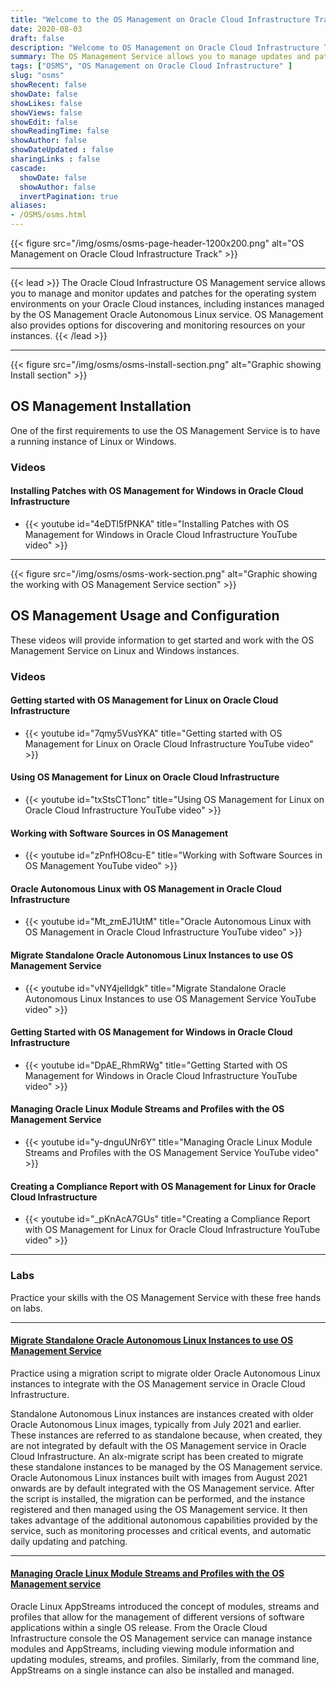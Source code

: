 ```yaml
---
title: "Welcome to the OS Management on Oracle Cloud Infrastructure Track"
date: 2020-08-03
draft: false
description: "Welcome to OS Management on Oracle Cloud Infrastructure Track"
summary: The OS Management Service allows you to manage updates and patches for the operating system environment on your Oracle Cloud Infrastructure instances. The OS Management Service also provides options for discovering and monitoring resources on your instances."
tags: ["OSMS", "OS Management on Oracle Cloud Infrastructure" ]
slug: "osms"
showRecent: false
showDate: false
showLikes: false
showViews: false
showEdit: false
showReadingTime: false
showAuthor: false
showDateUpdated : false
sharingLinks : false
cascade:
  showDate: false
  showAuthor: false
  invertPagination: true
aliases:
- /OSMS/osms.html
---
```


{{< figure src="/img/osms/osms-page-header-1200x200.png" alt="OS Management on Oracle Cloud Infrastructure Track" >}}

---

{{< lead >}} The Oracle Cloud Infrastructure OS Management service allows you to manage and monitor updates and patches for the operating system environments on your Oracle Cloud instances, including instances managed by the OS Management Oracle Autonomous Linux service. OS Management also provides options for discovering and monitoring resources on your instances. {{< /lead >}}

---

{{< figure src="/img/osms/osms-install-section.png" alt="Graphic showing Install section" >}}

## OS Management Installation

One of the first requirements to use the OS Management Service is to have a running instance of Linux or Windows.

### Videos
 
<!-- #### Create a Linux Instance on Oracle Cloud Infrastructure

- {{< youtube tlwlLd4GvCc >}}

#### Create a Windows Instance on Oracle Cloud Infrastructure

- {{< youtube 8SgkZTUKwFg >}} -->

#### Installing Patches with OS Management for Windows in Oracle Cloud Infrastructure

- {{< youtube id="4eDTl5fPNKA" title="Installing Patches with OS Management for Windows in Oracle Cloud Infrastructure YouTube video" >}}

---

{{< figure src="/img/osms/osms-work-section.png" alt="Graphic showing the working with OS Management Service section" >}}

## OS Management Usage and Configuration

These videos will provide information to get started and work with the OS Management Service on Linux and Windows instances.

### Videos

#### Getting started with OS Management for Linux on Oracle Cloud Infrastructure

- {{< youtube id="7qmy5VusYKA" title="Getting started with OS Management for Linux on Oracle Cloud Infrastructure YouTube video" >}}

#### Using OS Management for Linux on Oracle Cloud Infrastructure

- {{< youtube id="txStsCT1onc" title="Using OS Management for Linux on Oracle Cloud Infrastructure YouTube video" >}}

#### Working with Software Sources in OS Management

- {{< youtube id="zPnfHO8cu-E" title="Working with Software Sources in OS Management YouTube video" >}}

#### Oracle Autonomous Linux with OS Management in Oracle Cloud Infrastructure

- {{< youtube id="Mt_zmEJ1UtM" title="Oracle Autonomous Linux with OS Management in Oracle Cloud Infrastructure YouTube video" >}}

#### Migrate Standalone Oracle Autonomous Linux Instances to use OS Management Service

- {{< youtube id="vNY4jelIdgk" title="Migrate Standalone Oracle Autonomous Linux Instances to use OS Management Service YouTube video" >}}

#### Getting Started with OS Management for Windows in Oracle Cloud Infrastructure

- {{< youtube id="DpAE_RhmRWg" title="Getting Started with OS Management for Windows in Oracle Cloud Infrastructure YouTube video" >}}

#### Managing Oracle Linux Module Streams and Profiles with the OS Management Service

- {{< youtube id="y-dnguUNr6Y" title="Managing Oracle Linux Module Streams and Profiles with the OS Management Service YouTube video" >}}

#### Creating a Compliance Report with OS Management for Linux for Oracle Cloud Infrastructure

- {{< youtube id="_pKnAcA7GUs" title="Creating a Compliance Report with OS Management for Linux for Oracle Cloud Infrastructure YouTube video" >}}

---

### Labs

Practice your skills with the OS Management Service with these free hands on labs.

---

#### [Migrate Standalone Oracle Autonomous Linux Instances to use OS Management Service](https://luna.oracle.com/lab/8848ec22-81cd-46d5-aeab-dd2dae36118b)

Practice using a migration script to migrate older Oracle Autonomous Linux instances to integrate with the OS Management service in Oracle Cloud Infrastructure.

Standalone Autonomous Linux instances are instances created with older Oracle Autonomous Linux images, typically from July 2021 and earlier.  These instances are referred to as standalone because, when created, they are not integrated by default with the OS Management service in Oracle Cloud Infrastructure.  An alx-migrate script has been created to migrate these standalone instances to be managed by the OS Management service. Oracle Autonomous Linux instances built with images from August 2021 onwards are by default integrated with the OS Management service.  After the script is installed, the migration can be performed, and the instance registered and then managed using the OS Management service. It then takes advantage of the additional autonomous capabilities provided by the service, such as monitoring processes and critical events, and automatic daily updating and patching.

---

#### [Managing Oracle Linux Module Streams and Profiles with the OS Management service](https://luna.oracle.com/lab/6abfafd9-749e-4b28-93ea-830b6046501d)

Oracle Linux AppStreams introduced the concept of modules, streams and profiles that allow for the management of different versions of software applications within a single OS release. From the Oracle Cloud Infrastructure console the OS Management service can manage instance modules and AppStreams, including viewing module information and updating modules, streams, and profiles. Similarly, from the command line, AppStreams on a single instance can also be installed and managed.
